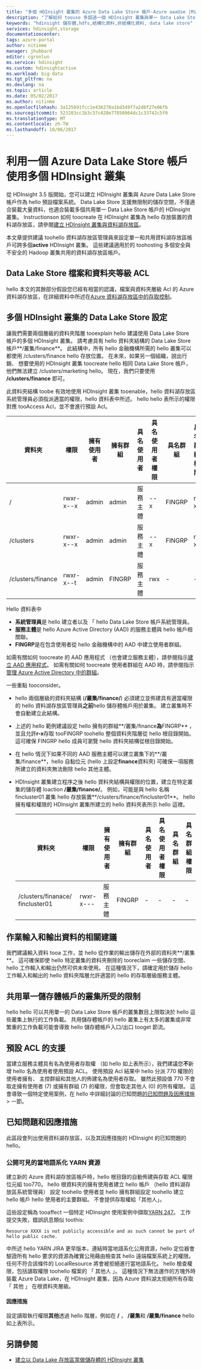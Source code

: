 ```yaml
---
title: "多個 HDInsight 叢集的 Azure Data Lake Store 帳戶-Azure aaaUse |Microsoft 文件"
description: "了解如何 toouse 多超過一個 HDInsight 叢集與單一 Data Lake Store 帳戶"
keywords: "hdinsight 儲存體,hdfs,結構化資料,非結構化資料, data lake store"
services: hdinsight,storage
documentationcenter: 
tags: azure-portal
author: nitinme
manager: jhubbard
editor: cgronlun
ms.service: hdinsight
ms.custom: hdinsightactive
ms.workload: big-data
ms.tgt_pltfrm: na
ms.devlang: na
ms.topic: article
ms.date: 05/02/2017
ms.author: nitinme
ms.openlocfilehash: 3a125b91fcc1e436270a1bd349f7a2d8f27e06fb
ms.sourcegitcommit: 523283cc1b3c37c428e77850964dc1c33742c5f0
ms.translationtype: MT
ms.contentlocale: zh-TW
ms.lasthandoff: 10/06/2017
---
```

# <a name="use-multiple-hdinsight-clusters-with-an-azure-data-lake-store-account"></a>利用一個 Azure Data Lake Store 帳戶使用多個 HDInsight 叢集

從 HDInsight 3.5 版開始，您可以建立 HDInsight 叢集與 Azure Data Lake Store 帳戶作為 hello 預設檔案系統。
Data Lake Store 支援無限制的儲存空間，不僅適合裝載大量資料，也適合裝載多個共用單一 Data Lake Store 帳戶的 HDInsight 叢集。 Instructionson 如何 toocreate 在 HDInsight 叢集為 hello 存放裝置的資料湖存放區，請參閱[建立 HDInsight 叢集與資料湖存放區](../data-lake-store/data-lake-store-hdinsight-hadoop-use-portal.md)。

本文章提供建議 toohello 資料湖存放區管理員來設定單一和共用資料湖存放區帳戶可跨多個**active** HDInsight 叢集。 這些建議適用於的 toohosting 多個安全與不安全的 Hadoop 叢集共用的資料湖存放區帳戶。


## <a name="data-lake-store-file-and-folder-level-acls"></a>Data Lake Store 檔案和資料夾等級 ACL

hello 本文的其餘部分假設您已經有相當的認識，檔案與資料夾層級 Acl 的 Azure 資料湖存放區，在詳細資料中所述在[Azure 資料湖存放區中的存取控制](../data-lake-store/data-lake-store-access-control.md)。

## <a name="data-lake-store-setup-for-multiple-hdinsight-clusters"></a>多個 HDInsight 叢集的 Data Lake Store 設定
讓我們需要兩個層級的資料夾階層 tooexplain hello 建議使用 Data Lake Store 帳戶的多個 HDInsight 叢集。 請考慮具有 hello 資料夾結構的 Data Lake Store 帳戶**/叢集/finance**。 此結構中，所有 hello 金融機構所需的 hello 叢集可以都使用 /clusters/finance hello 存放位置。 在未來，如果另一個組織，說出行銷、 想要使用的 HDInsight 叢集 toocreate hello 相同 Data Lake Store 帳戶，他們無法建立 /clusters/marketing hello。 現在，我們只要使用 **/clusters/finance** 即可。

此資料夾結構 toobe 有效地使用 HDInsight 叢集 tooenable，hello 資料湖存放區系統管理員必須指派適當的權限，hello 資料表中所述。 hello hello 表所示的權限對應 tooAccess Acl，並不會進行預設 Acl。 


|資料夾  |權限  |擁有使用者  |擁有群組  | 具名使用者 | 具名使用者權限 | 具名群組 | 具名群組權限 |
|---------|---------|---------|---------|---------|---------|---------|---------|
|/ | rwxr-x--x  |admin |admin  |服務主體 |--x  |FINGRP   |r-x         |
|/clusters | rwxr-x--x |admin |admin |服務主體 |--x  |FINGRP |r-x         |
|/clusters/finance | rwxr-x--t |admin |FINGRP  |服務主體 |rwx  |-  |-     |

Hello 資料表中

- **系統管理員**是 hello 建立者以及 「 hello Data Lake Store 帳戶系統管理員。
- **服務主體**是 hello Azure Active Directory (AAD) 的服務主體與 hello 帳戶相關聯。
- **FINGRP**是在包含使用者從 hello 金融機構中的 AAD 中建立使用者群組。

如需有關如何 toocreate 的 AAD 應用程式 （也會建立服務主體），請參閱指示[建立 AAD 應用程式](../azure-resource-manager/resource-group-create-service-principal-portal.md#create-an-azure-active-directory-application)。 如需有關如何 toocreate 使用者群組在 AAD 時，請參閱指示[管理 Azure Active Directory 中的群組](../active-directory/active-directory-accessmanagement-manage-groups.md)。

一些重點 tooconsider。

- hello 兩個層級的資料夾結構 (**/叢集/finance/**) 必須建立並佈建具有適當權限的 hello 資料湖存放區管理員**之前**hello 儲存體帳戶用於叢集。 建立叢集時不會自動建立此結構。
- 上述的 hello 範例建議設定 hello 擁有的群組**/叢集/finance**為**FINGRP** ，並且允許**r-x**存取 tooFINGRP toohello 整個資料夾階層從 hello 根目錄開始。 這可確保 FINGRP hello 成員可瀏覽 hello 資料夾結構從根目錄開始。
- 在 hello 情況下如果不同的 AAD 服務主體可以建立叢集下的**/叢集/finance**，hello 自黏位元 (hello 上設定**finance**資料夾) 可確保一項服務所建立的資料夾無法刪除 hello 其他主體。
- HDInsight 叢集建立程序之後 hello 資料夾結構與權限的位置，建立在特定叢集的儲存體 loaction **/叢集/finance/**。 例如，可能是與 hello 名稱 fincluster01 叢集 hello 存放裝置**/clusters/finance/fincluster01**。 hello 擁有權和權限的 HDInsight 叢集所建立的 hello 資料夾表所示 hello 這裡。

    |資料夾  |權限  |擁有使用者  |擁有群組  | 具名使用者 | 具名使用者權限 | 具名群組 | 具名群組權限 |
    |---------|---------|---------|---------|---------|---------|---------|---------|
    |/clusters/finanace/ fincluster01 | rwxr-x---  |服務主體 |FINGRP  |- |-  |-   |-  | 
   


## <a name="recommendations-for-job-input-and-output-data"></a>作業輸入和輸出資料的相關建議

我們建議輸入資料 tooa 工作，並 hello 從作業的輸出儲存在外部的資料夾**/叢集**。 這可確保即使 hello 特定叢集的資料夾刪除的 tooreclaim 一些儲存空間、 hello 工作輸入和輸出仍然可供未來使用。 在這種情況下，請確定用於儲存 hello 工作輸入和輸出的 hello 資料夾階層允許適當的 hello 的存取層級服務主體。

## <a name="limit-on-clusters-sharing-a-single-storage-account"></a>共用單一儲存體帳戶的叢集所受的限制

hello hello 可以共用單一的 Data Lake Store 帳戶的叢集數目上限取決於 hello 這些叢集上執行的工作負載。 共用儲存體帳戶的 hello 叢集上有太多的叢集或非常繁重的工作負載可能會導致 hello 儲存體帳戶入口/出口 tooget 節流。

## <a name="support-for-default-acls"></a>預設 ACL 的支援

當建立服務主體具有名為使用者存取權 （如 hello 如上表所示），我們建議您**不**新增 hello 名為使用者使用預設 ACL。 使用預設 Acl 結果中 hello 分派 770 權限的使用者擁有、 主控群組和其他人的佈建名為使用者存取。 雖然此預設值 770 不會取走擁有使用者 (7) 或擁有群組 (7) 的權限，但會取走其他人 (0) 的所有權限。 這會導致一個特定使用案例，在 hello 中詳細討論的已知問題[的已知問題及因應措施](#known-issues-and-workarounds)> 一節。

## <a name="known-issues-and-workarounds"></a>已知問題和因應措施

此區段會列出使用資料湖存放區，以及其因應措施的 HDInsight 的已知問題的 hello。

### <a name="publicly-visible-localized-yarn-resources"></a>公開可見的當地語系化 YARN 資源

建立新的 Azure 資料湖存放區帳戶時，hello 根目錄的自動佈建與存取 ACL 權限位元組 too770。 hello 根資料夾的擁有使用者建立 hello 帳戶 （hello 資料湖存放區系統管理員） 設定 toohello 使用者並 hello 擁有群組設定 toohello 建立 hello 帳戶 hello 使用者的主要群組。 不會提供存取權給「其他人」。

這些設定稱為 tooaffect 一個特定 HDInsight 使用案例中擷取[YARN 247](https://hwxmonarch.atlassian.net/browse/YARN-247)。 工作提交失敗，錯誤訊息類似 toothis:

    Resource XXXX is not publicly accessible and as such cannot be part of hello public cache.

中所述 hello YARN JIRA 更早版本，連結時當地語系化公用資源，hello 定位器會驗證所有 hello 要求的資源為確實公用藉由檢查其 hello 遠端檔案系統上的權限。 任何不符合該條件的 LocalResource 將會被拒絕進行當地語系化。 hello 檢查權限，包括讀取權限 toohello 檔案的 「 其他人 」。 這種情況下無法運作的方塊外時裝載 Azure Data Lake，在 HDInsight 叢集，因為 Azure 資料湖太拒絕所有存取 「 其他 」 在根資料夾層級。

#### <a name="workaround"></a>因應措施
設定讀取執行權限**其他**透過 hello 階層，例如在 **/** ， **/叢集**和  **/叢集/finance** hello 如上表所示。

## <a name="see-also"></a>另請參閱

* [建立以 Data Lake 存放區當做儲存體的 HDInsight 叢集](../data-lake-store/data-lake-store-hdinsight-hadoop-use-portal.md)


